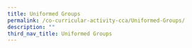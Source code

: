 ```yaml
---
title: Uniformed Groups
permalink: /co-curricular-activity-cca/Uniformed-Groups/
description: ""
third_nav_title: Uniformed Groups
---
```


